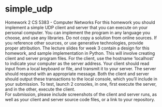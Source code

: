 # simple_udp

Homework 2 
CS 5383 - Computer Networks 
For this homework you should implement a simple UDP client and server that you can execute on your 
personal computer. You can implement the program in any language you choose, and use any libraries. 
Do not copy a solution from online sources. If you reference other sources, or use generative 
technologies, provide proper attribution. 
The lecture slides for week 3 contain a design for this homework, and sample implementation in Python. 
This will involve creating client and server program files. For the client, use the hostname ‘localhost’ to 
indicate your computer as the server address. Your client should read input from a local keyboard or file, 
and transmit it to your server. The server should respond with an appropriate message. Both the client 
and server should output these transactions to the local console, which you’ll include in your 
submission. 
To test, launch 2 consoles, in one, first execute the server, and in the other, execute the client.  
For submission, please include screenshots of the client and server runs, as well as your client and server 
source code files, or a link to your repository. 

